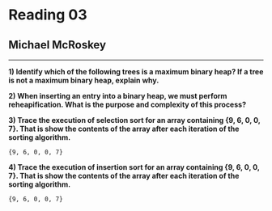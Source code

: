 Reading 03
==========

Michael McRoskey
----------------

---

**1) Identify which of the following trees is a maximum binary heap? If a tree is not a maximum binary heap, explain why.**

    

**2) When inserting an entry into a binary heap, we must perform reheapification. What is the purpose and complexity of this process?**

    

**3) Trace the execution of selection sort for an array containing {9, 6, 0, 0, 7}. That is show the contents of the array after each iteration of the sorting algorithm.**

    {9, 6, 0, 0, 7}

**4) Trace the execution of insertion sort for an array containing {9, 6, 0, 0, 7}. That is show the contents of the array after each iteration of the sorting algorithm.**

    {9, 6, 0, 0, 7}

